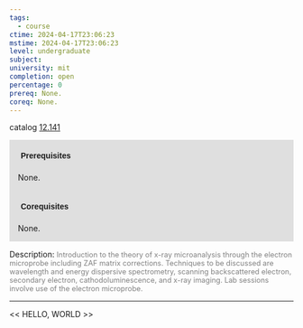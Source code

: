 ```yaml
---
tags:
  - course
ctime: 2024-04-17T23:06:23
mstime: 2024-04-17T23:06:23
level: undergraduate
subject: 
university: mit
completion: open
percentage: 0
prereq: None.
coreq: None.
---
```


catalog [12.141](http://student.mit.edu/catalog/m12a.html#12.141)

<span style="display: block; padding: 15px; background-color: rgb(100, 100, 100, 0.2);"><font id="m_prereq741_0" style="display: block; font-family: Arial, sans-serif; font-weight: bold; padding: 5px">Prerequisites</font><br><span id="prereq741_0">None.</span></span>
<span style="display: block; padding: 15px; background-color: rgb(100, 100, 100, 0.2);"><font id="m_coreq741_0" style="display: block; font-family: Arial, sans-serif; font-weight: bold; padding: 5px">Corequisites</font><br><span id="coreq741_0">None.</span></span>

<font style="">Description:</font>
<font style="color: grey; font-size: 0.8rem;">Introduction to the theory of x-ray microanalysis through the electron microprobe including ZAF matrix corrections. Techniques to be discussed are wavelength and energy dispersive spectrometry, scanning backscattered electron, secondary electron, cathodoluminescence, and x-ray imaging. Lab sessions involve use of the electron microprobe.</font>



---

<< HELLO, WORLD >>
